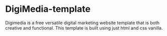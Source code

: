 # DigiMedia-template
Digimedia is a free versatile digital marketing website template that is both creative and functional. This template is built using just html and css vanilla.
